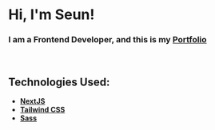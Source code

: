 # Hi, I'm **Seun**!

### I am a **Frontend Developer**, and this is my [Portfolio](https://seun-a-portfolio.netlify.app)

<br />

## Technologies Used:
- [**NextJS**](https://nextjs.org)
- [**Tailwind CSS**](https://tailwindcss.com/) 
- [**Sass**](https://sass-lang.com) 